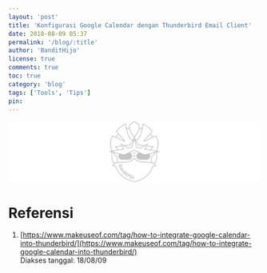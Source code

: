 ```yaml
---
layout: 'post'
title: 'Konfigurasi Google Calendar dengan Thunderbird Email Client'
date: 2018-08-09 05:37
permalink: '/blog/:title'
author: 'BanditHijo'
license: true
comments: true
toc: true
category: 'blog'
tags: ['Tools', 'Tips']
pin:
---
```


<!-- BANNER OF THE POST -->
<img class="post-body-img" src="/assets/img/logo/logo_blank_banner.png" data-echo="#" alt="banner">

# Referensi

1. [https://www.makeuseof.com/tag/how-to-integrate-google-calendar-into-thunderbird/](https://www.makeuseof.com/tag/how-to-integrate-google-calendar-into-thunderbird/)
<br>Diakses tanggal: 18/08/09
